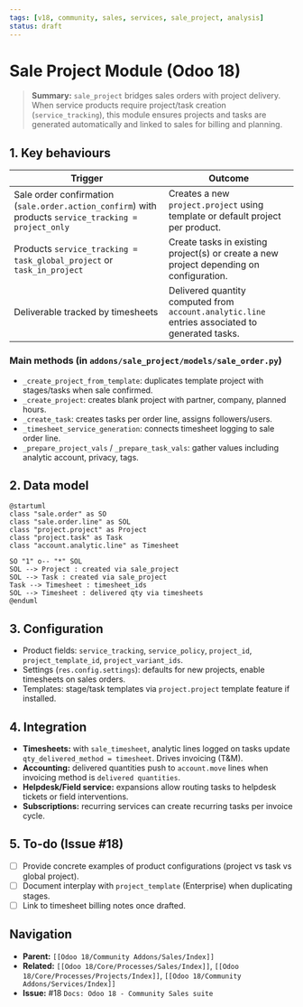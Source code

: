 ```yaml
---
tags: [v18, community, sales, services, sale_project, analysis]
status: draft
---
```


# Sale Project Module (Odoo 18)

> **Summary:** `sale_project` bridges sales orders with project delivery. When service products require project/task creation (`service_tracking`), this module ensures projects and tasks are generated automatically and linked to sales for billing and planning.

## 1. Key behaviours

| Trigger | Outcome |
|---------|---------|
| Sale order confirmation (`sale.order.action_confirm`) with products `service_tracking = project_only` | Creates a new `project.project` using template or default project per product. |
| Products `service_tracking = task_global_project` or `task_in_project` | Create tasks in existing project(s) or create a new project depending on configuration. |
| Deliverable tracked by timesheets | Delivered quantity computed from `account.analytic.line` entries associated to generated tasks. |

### Main methods (in `addons/sale_project/models/sale_order.py`)
- `_create_project_from_template`: duplicates template project with stages/tasks when sale confirmed.
- `_create_project`: creates blank project with partner, company, planned hours.
- `_create_task`: creates tasks per order line, assigns followers/users.
- `_timesheet_service_generation`: connects timesheet logging to sale order line.
- `_prepare_project_vals` / `_prepare_task_vals`: gather values including analytic account, privacy, tags.

## 2. Data model

```plantuml
@startuml
class "sale.order" as SO
class "sale.order.line" as SOL
class "project.project" as Project
class "project.task" as Task
class "account.analytic.line" as Timesheet

SO "1" o-- "*" SOL
SOL --> Project : created via sale_project
SOL --> Task : created via sale_project
Task --> Timesheet : timesheet_ids
SOL --> Timesheet : delivered qty via timesheets
@enduml
```

## 3. Configuration
- Product fields: `service_tracking`, `service_policy`, `project_id`, `project_template_id`, `project_variant_ids`.
- Settings (`res.config.settings`): defaults for new projects, enable timesheets on sales orders.
- Templates: stage/task templates via `project.project` template feature if installed.

## 4. Integration
- **Timesheets:** with `sale_timesheet`, analytic lines logged on tasks update `qty_delivered_method = timesheet`. Drives invoicing (T&M).
- **Accounting:** delivered quantities push to `account.move` lines when invoicing method is `delivered quantities`.
- **Helpdesk/Field service:** expansions allow routing tasks to helpdesk tickets or field interventions.
- **Subscriptions:** recurring services can create recurring tasks per invoice cycle.

## 5. To-do (Issue #18)
- [ ] Provide concrete examples of product configurations (project vs task vs global project).
- [ ] Document interplay with `project_template` (Enterprise) when duplicating stages.
- [ ] Link to timesheet billing notes once drafted.

## Navigation
- **Parent:** `[[Odoo 18/Community Addons/Sales/Index]]`
- **Related:** `[[Odoo 18/Core/Processes/Sales/Index]]`, `[[Odoo 18/Core/Processes/Projects/Index]]`, `[[Odoo 18/Community Addons/Services/Index]]`
- **Issue:** #18 `Docs: Odoo 18 - Community Sales suite`
